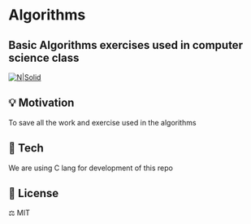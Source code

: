 # Algorithms
## Basic Algorithms exercises used in computer science class

[![N|Solid](http://www.utfpr.edu.br/++theme++utfpr_branco/img/logo.png)](http://www.utfpr.edu.br/)


## :bulb: Motivation
To save all the work and exercise used in the algorithms 

##  :hammer: Tech
We are using C lang for development of this repo

## :page_with_curl: License
:balance_scale: MIT